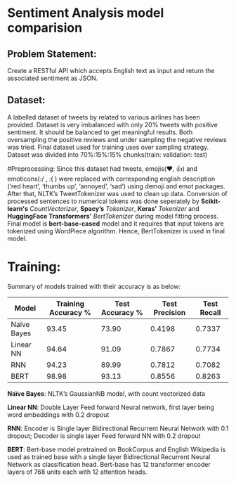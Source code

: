# Sentiment Analysis model comparision

## Problem Statement:

Create a RESTful API which accepts English text as input and return the associated sentiment as JSON.

## Dataset:

A labelled dataset of tweets by related to various airlines has been provided. Dataset is very imbalanced with only
20% tweets with positive sentiment. It should be balanced to get meaningful results. Both oversampling the positive
reviews and under sampling the negative reviews was tried. Final dataset used for training uses over sampling
strategy. Dataset was divided into 70%:15%:15% chunks(train: validation: test)

#Preprocessing:
Since this dataset had tweets, emojis(❤️, 👍) and emoticons(:/ , :( ) were replaced with corresponding english
description (‘red heart’, ‘thumbs up’, ‘annoyed’, ‘sad’) using demoji and emot packages. After that, NLTK’s
TweetTokenizer was used to clean up data. Conversion of processed sentences to numerical tokens was done
seperately by __Scikit-learn's__ _CountVectorizer_, __Spacy’s__ _Tokenizer_, __Keras’__ _Tokenizer_ and __HuggingFace Transformers’__ _BertTokenizer_
during model fitting process. Final model is __bert-base-cased__ model and it requires that input tokens are tokenized using
WordPiece algorithm. Hence, BertTokenizer is used in final model.

# Training:
Summary of models trained with their accuracy is as below:

Model | Training Accuracy % | Test Accuracy % | Test Precision | Test Recall |
-| - | - | - | - |
Naïve Bayes | 93.45 | 73.90 | 0.4198 | 0.7337 |
Linear NN | 94.64 | 91.09 | 0.7867 | 0.7734 |
RNN | 94.23 | 89.99 | 0.7812 | 0.7082 |
BERT | 98.98 | 93.13 | 0.8556 | 0.8263 |

__Naïve Bayes__: NLTK’s GaussianNB model, with count vectorized data

__Linear NN__: Double Layer Feed forward Neural network, first layer being word embeddings with 0.2 dropout

__RNN__: Encoder is Single layer Bidirectional Recurrent Neural Network with 0.1 dropout; Decoder is single layer Feed
forward NN with 0.2 dropout

__BERT__: Bert-base model pretrained on BookCorpus and English Wikipedia is used as trained base with a single layer
Bidirectional Recurrent Neural Network as classification head. Bert-base has 12 transformer encoder layers of 768
units each with 12 attention heads.
